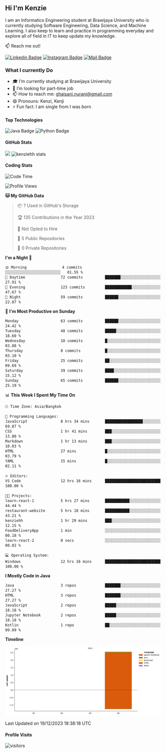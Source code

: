 ## Hi I'm Kenzie

I am an Informatics Engineering student at Brawijaya University who is currently studying Software Engineering, Data Science, and Machine Learning. I also keep to learn and practice in programming everyday and explore all of field in IT to keep update my knowledge.

:mailbox: Reach me out!

[![Linkedin Badge](https://img.shields.io/badge/-Kenzie_Taqiyassar-0e76a8?style=flat&labelColor=0e76a8&logo=linkedin&logoColor=white)](https://www.linkedin.com/in/kenzie-taqiyassar-37458b1aa/) 
[![Instagram Badge](https://img.shields.io/badge/-@__kenziehh_-e84393?style=flat&labelColor=e84393&logo=instagram&logoColor=white)](https://www.instagram.com/_kenziehh/) 
[![Mail Badge](https://img.shields.io/badge/-ghaisani.nurani-c0392b?style=flat&labelColor=c0392b&logo=gmail&logoColor=white)](mailto:ghaisani.nurani@gmail.com)

### What I currently Do

- 🎓 I’m currently studying at Brawijaya University
- 💼 I’m looking for part-time job
- 📫 How to reach me: ghaisani.nurani@gmail.com
- 😄 Pronouns: Kenzi, Kenji
- ⚡ Fun fact: I am single from I was born

#### Top Technologies
![Java Badge](https://img.shields.io/badge/Java-%23FF0000?style=for-the-badge&logo=coffee&logoColor=white&labelColor=red)
![Python Badge](https://img.shields.io/badge/Python-%230492C2?style=for-the-badge&logo=python&labelColor=black)

#### GitHub Stats
<img src="https://github-readme-stats.vercel.app/api?username=kenziehh"/>
<img src="https://github-readme-stats-xi-nine-74.vercel.app/api/top-langs/?username=kenziehh&hide_border=false&include_all_commits=true&count_private=true&layout=compact" alt="kenziehh stats"/>


#### Coding Stats
<!--START_SECTION:waka-->
![Code Time](http://img.shields.io/badge/Code%20Time-12%20hrs%2016%20mins-blue)

![Profile Views](http://img.shields.io/badge/Profile%20Views-160-blue)

**🐱 My GitHub Data** 

> 📦 ? Used in GitHub's Storage 
 > 
> 🏆 135 Contributions in the Year 2023
 > 
> 🚫 Not Opted to Hire
 > 
> 📜 5 Public Repositories 
 > 
> 🔑 0 Private Repositories 
 > 
**I'm a Night 🦉** 

```text
🌞 Morning                4 commits           ░░░░░░░░░░░░░░░░░░░░░░░░░   01.55 % 
🌆 Daytime                72 commits          ███████░░░░░░░░░░░░░░░░░░   27.91 % 
🌃 Evening                123 commits         ████████████░░░░░░░░░░░░░   47.67 % 
🌙 Night                  59 commits          ██████░░░░░░░░░░░░░░░░░░░   22.87 % 
```
📅 **I'm Most Productive on Sunday** 

```text
Monday                   63 commits          ██████░░░░░░░░░░░░░░░░░░░   24.42 % 
Tuesday                  48 commits          █████░░░░░░░░░░░░░░░░░░░░   18.60 % 
Wednesday                10 commits          █░░░░░░░░░░░░░░░░░░░░░░░░   03.88 % 
Thursday                 8 commits           █░░░░░░░░░░░░░░░░░░░░░░░░   03.10 % 
Friday                   25 commits          ██░░░░░░░░░░░░░░░░░░░░░░░   09.69 % 
Saturday                 39 commits          ████░░░░░░░░░░░░░░░░░░░░░   15.12 % 
Sunday                   65 commits          ██████░░░░░░░░░░░░░░░░░░░   25.19 % 
```


📊 **This Week I Spent My Time On** 

```text
🕑︎ Time Zone: Asia/Bangkok

💬 Programming Languages: 
JavaScript               8 hrs 34 mins       █████████████████░░░░░░░░   69.87 % 
CSS                      1 hr 41 mins        ███░░░░░░░░░░░░░░░░░░░░░░   13.80 % 
Markdown                 1 hr 13 mins        ███░░░░░░░░░░░░░░░░░░░░░░   10.03 % 
HTML                     27 mins             █░░░░░░░░░░░░░░░░░░░░░░░░   03.79 % 
YAML                     15 mins             █░░░░░░░░░░░░░░░░░░░░░░░░   02.11 % 

🔥 Editors: 
VS Code                  12 hrs 16 mins      █████████████████████████   100.00 % 

🐱‍💻 Projects: 
learn-react-1            5 hrs 27 mins       ███████████░░░░░░░░░░░░░░   44.44 % 
restaurant-website       5 hrs 18 mins       ███████████░░░░░░░░░░░░░░   43.21 % 
kenziehh                 1 hr 29 mins        ███░░░░░░░░░░░░░░░░░░░░░░   12.15 % 
FoodDeliveryApp          1 min               ░░░░░░░░░░░░░░░░░░░░░░░░░   00.18 % 
learn-react-2            0 secs              ░░░░░░░░░░░░░░░░░░░░░░░░░   00.02 % 

💻 Operating System: 
Windows                  12 hrs 16 mins      █████████████████████████   100.00 % 
```

**I Mostly Code in Java** 

```text
Java                     3 repos             ███████░░░░░░░░░░░░░░░░░░   27.27 % 
HTML                     3 repos             ███████░░░░░░░░░░░░░░░░░░   27.27 % 
JavaScript               2 repos             █████░░░░░░░░░░░░░░░░░░░░   18.18 % 
Jupyter Notebook         2 repos             █████░░░░░░░░░░░░░░░░░░░░   18.18 % 
Kotlin                   1 repo              ██░░░░░░░░░░░░░░░░░░░░░░░   09.09 % 
```



**Timeline**

![Lines of Code chart](https://raw.githubusercontent.com/kenziehh/kenziehh/master/assets/bar_graph.png)


 Last Updated on 19/12/2023 18:38:18 UTC
<!--END_SECTION:waka-->


#### Profile Visits

![visitors](https://visitor-badge.glitch.me/badge?page_id=kenziehh.kenziehh)





